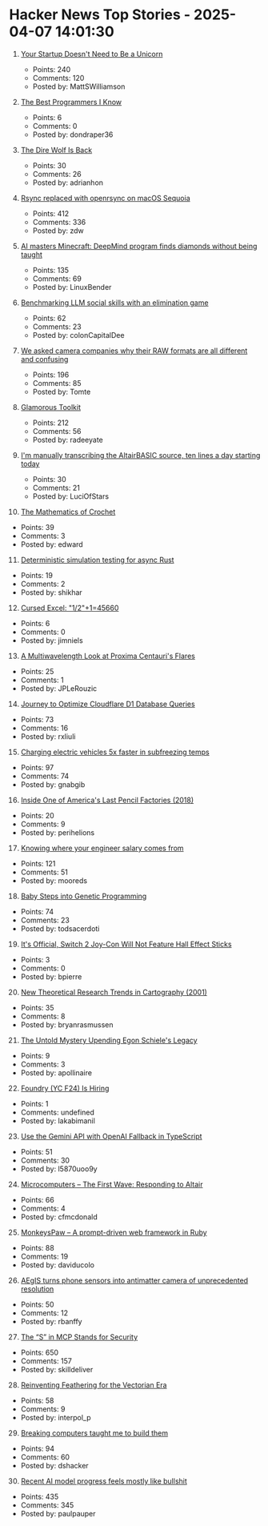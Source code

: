 # Hacker News Top Stories - 2025-04-07 14:01:30

1. [Your Startup Doesn't Need to Be a Unicorn](https://mattgiustwilliamson.substack.com/p/your-startup-doesnt-need-to-be-a)
   - Points: 240
   - Comments: 120
   - Posted by: MattSWilliamson

2. [The Best Programmers I Know](https://endler.dev/2025/best-programmers/)
   - Points: 6
   - Comments: 0
   - Posted by: dondraper36

3. [The Dire Wolf Is Back](https://www.newyorker.com/magazine/2025/04/14/the-dire-wolf-is-back)
   - Points: 30
   - Comments: 26
   - Posted by: adrianhon

4. [Rsync replaced with openrsync on macOS Sequoia](https://derflounder.wordpress.com/2025/04/06/rsync-replaced-with-openrsync-on-macos-sequoia/)
   - Points: 412
   - Comments: 336
   - Posted by: zdw

5. [AI masters Minecraft: DeepMind program finds diamonds without being taught](https://www.nature.com/articles/d41586-025-01019-w)
   - Points: 135
   - Comments: 69
   - Posted by: LinuxBender

6. [Benchmarking LLM social skills with an elimination game](https://github.com/lechmazur/elimination_game)
   - Points: 62
   - Comments: 23
   - Posted by: colonCapitalDee

7. [We asked camera companies why their RAW formats are all different and confusing](https://www.theverge.com/tech/640119/camera-raw-spec-format-explained-adobe-dng-canon-nikon-sony-fujifilm)
   - Points: 196
   - Comments: 85
   - Posted by: Tomte

8. [Glamorous Toolkit](https://gtoolkit.com//)
   - Points: 212
   - Comments: 56
   - Posted by: radeeyate

9. [I'm manually transcribing the AltairBASIC source, ten lines a day starting today](https://codeberg.org/luciofstars/altabasic)
   - Points: 30
   - Comments: 21
   - Posted by: LuciOfStars

10. [The Mathematics of Crochet](https://hellohartblog.wordpress.com/2015/05/25/the-mathematics-of-crochet/)
   - Points: 39
   - Comments: 3
   - Posted by: edward

11. [Deterministic simulation testing for async Rust](https://s2.dev/blog/dst)
   - Points: 19
   - Comments: 2
   - Posted by: shikhar

12. [Cursed Excel: "1/2"+1=45660](https://www.quadratichq.com/blog/cursed-excel-datetime-math)
   - Points: 6
   - Comments: 0
   - Posted by: jimniels

13. [A Multiwavelength Look at Proxima Centauri's Flares](https://www.centauri-dreams.org/2025/04/01/a-multiwavelength-look-at-proxima-centauris-flares/)
   - Points: 25
   - Comments: 1
   - Posted by: JPLeRouzic

14. [Journey to Optimize Cloudflare D1 Database Queries](https://gist.github.com/rxliuli/be31cbded41ef7eac6ae0da9070c8ef8)
   - Points: 73
   - Comments: 16
   - Posted by: rxliuli

15. [Charging electric vehicles 5x faster in subfreezing temps](https://news.umich.edu/charging-electric-vehicles-5x-faster-in-subfreezing-temps/)
   - Points: 97
   - Comments: 74
   - Posted by: gnabgib

16. [Inside One of America's Last Pencil Factories (2018)](https://www.nytimes.com/2018/01/12/magazine/inside-one-of-americas-last-pencil-factories.html)
   - Points: 20
   - Comments: 9
   - Posted by: perihelions

17. [Knowing where your engineer salary comes from](https://www.seangoedecke.com/where-the-money-comes-from/)
   - Points: 121
   - Comments: 51
   - Posted by: mooreds

18. [Baby Steps into Genetic Programming](https://aerique.blogspot.com/2011/01/baby-steps-into-genetic-programming.html)
   - Points: 74
   - Comments: 23
   - Posted by: todsacerdoti

19. [It's Official, Switch 2 Joy-Con Will Not Feature Hall Effect Sticks](https://www.nintendolife.com/news/2025/04/its-official-switch-2-joy-con-will-not-feature-hall-effect-sticks)
   - Points: 3
   - Comments: 0
   - Posted by: bpierre

20. [New Theoretical Research Trends in Cartography (2001)](https://www.researchgate.net/publication/26467883_NEW_THEORETICAL_RESEARCH_TRENDS_IN_CARTOGRAPHY)
   - Points: 35
   - Comments: 8
   - Posted by: bryanrasmussen

21. [The Untold Mystery Upending Egon Schiele's Legacy](https://www.wsj.com/style/egon-schiele-artist-history-eb2480e8)
   - Points: 9
   - Comments: 3
   - Posted by: apollinaire

22. [Foundry (YC F24) Is Hiring](https://www.ycombinator.com/companies/foundry/jobs/WvDDlqc-founding-fullstack-engineer-building-the-future-of-browser-agents)
   - Points: 1
   - Comments: undefined
   - Posted by: lakabimanil

23. [Use the Gemini API with OpenAI Fallback in TypeScript](https://sometechblog.com/posts/try-gemini-api-with-openai-fallback/)
   - Points: 51
   - Comments: 30
   - Posted by: l5870uoo9y

24. [Microcomputers – The First Wave: Responding to Altair](https://technicshistory.com/2025/04/06/microcomputers-the-first-wave-responding-to-altair/)
   - Points: 66
   - Comments: 4
   - Posted by: cfmcdonald

25. [MonkeysPaw – A prompt-driven web framework in Ruby](https://worksonmymachine.substack.com/p/introducing-monkeyspaw-a-prompt-driven)
   - Points: 88
   - Comments: 19
   - Posted by: daviducolo

26. [AEgIS turns phone sensors into antimatter camera of unprecedented resolution](https://home.cern/news/news/experiments/aegis-transforms-smartphone-sensors-antimatter-camera-unprecedented)
   - Points: 50
   - Comments: 12
   - Posted by: rbanffy

27. [The “S” in MCP Stands for Security](https://elenacross7.medium.com/%EF%B8%8F-the-s-in-mcp-stands-for-security-91407b33ed6b)
   - Points: 650
   - Comments: 157
   - Posted by: skilldeliver

28. [Reinventing Feathering for the Vectorian Era](https://rive.app/blog/how-rive-reinvented-feathering-for-the-vectorian-era)
   - Points: 58
   - Comments: 9
   - Posted by: interpol_p

29. [Breaking computers taught me to build them](https://danielsada.tech/blog/carreer-part-1-the-foundation-years/)
   - Points: 94
   - Comments: 60
   - Posted by: dshacker

30. [Recent AI model progress feels mostly like bullshit](https://www.lesswrong.com/posts/4mvphwx5pdsZLMmpY/recent-ai-model-progress-feels-mostly-like-bullshit)
   - Points: 435
   - Comments: 345
   - Posted by: paulpauper

